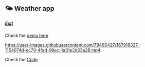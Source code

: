 ## 🌤️ Weather app
##### [Exit](https://github.com/LuisSilvah/Mini-projetos)

Check the [demo here](https://whather-climate.vercel.app/)

https://user-images.githubusercontent.com/79490427/167918327-1154074d-ec79-4fad-99ec-1a61e2b33a28.mp4
 
Check the [Code](https://github.com/LuisSilvah/Mini-projetos/tree/main/Weather%20app)
